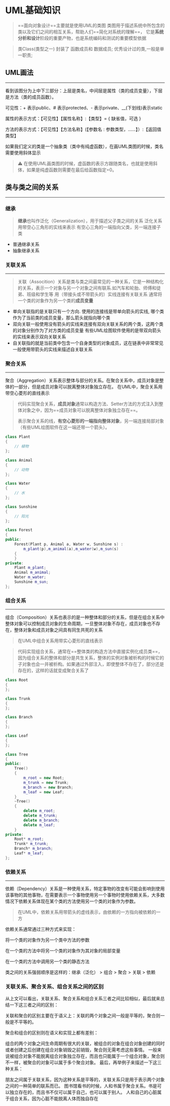 # UML基础知识

> ==面向对象设计==主要就是使用UML的类图
> 类图用于描述系统中所包含的类以及它们之间的相互关系，帮助人们==简化对系统的理解==，
> 它是**系统分析和设计**阶段的重要产物，也是系统编码和测试的重要模型依据



> 类Class(类型之一) 封装了 函数成员和 数据成员; 
> 优秀设计过的类,一般是单一职责;





## UML画法

---

看到该图分为上中下三部分：上层是类名，中间层是属性（类的成员变量），下层是方法（类的成员函数）。

可见性：+ 表示public、# 表示protected、- 表示private、__(下划线)表示static

属性的表示方式：【可见性】【属性名称】:【类型】= { 缺省值，可选 }

方法的表示方式：【可见性】【方法名称】(【参数名 : 参数类型，……】）:【返回值类型】

如果我们定义的类是一个抽象类（类中有纯虚函数），在画UML类图的时候，类名需要使用斜体显示

> :warning: 在使用UML画类图的时候，虚函数的表示方跟随类名，也就是使用斜体，如果是纯虚函数则需要在最后给函数指定=0。



## 类与类之间的关系

---

### 继承

> **继承**也叫作泛化（Generalization），用于描述父子类之间的关系
> 泛化关系用带空心三角形的实线来表示
> 有空心三角的一端指向父类，另一端连接子类

* 普通继承关系
* 抽象继承关系

### 关联关系

---

> 关联（Assocition）关系是类与类之间最常见的一种关系，它是一种结构化的关系，表示一个对象与另一个对象之间有联系.如汽车和轮胎、师傅和徒弟、班级和学生等
> 用（带接头或不带箭头的）实线连接有关联关系
> 通常将一个类的对象作为另一个类的**成员变量**

* 单向关联指的是关联只有一个方向.
  使用的连接线是带单向箭头的实线, 哪个类作为了当前类的成员变量，那么箭头就指向哪个类
* 双向关联一般使用没有箭头的实线来连接有双向关联关系的两个类，这两个类的对象分别作为了对方类的成员变量
  有些UML绘图软件使用的是带双向箭头的实线来表示双向关联关系
* 自关联指的就是当前类中包含一个自身类型的对象成员，这在链表中非常常见
  一般使用带箭头的实线来描述自关联关系



### 聚合关系

---

聚合（Aggregation）关系表示整体与部分的关系。在聚合关系中，成员对象是整体的一部分，但是成员对象可以脱离整体对象独立存在。
在UML中，聚合关系用带空心菱形的直线表示

> 代码实现聚合关系，**成员对象**通常以构造方法、Setter方法的方式注入到整体对象之中，因为==成员对象可以脱离整体对象独立存在==。
>
> 表示聚合关系的线，**有空心菱形的一端指向整体对象**，另一端连接局部对象（有些UML绘图软件在这一端还带一个箭头）。
>

```C++
class Plant
{
    // 植物
};

class Animal
{
    // 动物
};

class Water
{
    // 水
};

class Sunshine
{
    // 阳光
};

class Forest
{
public:
    Forest(Plant p, Animal a, Water w, Sunshine s) : 
        m_plant(p),m_animal(a),m_water(w),m_sun(s)
    {
    }
private:
    Plant m_plant;
    Animal m_animal;
    Water m_water;
    Sunshine m_sun;
};

```



### 组合关系

---

组合（Composition）关系也表示的是一种整体和部分的关系，但是在组合关系中整体对象可以控制成员对象的生命周期，一旦整体对象不存在，成员对象也不存在，整体对象和成员对象之间具有同生共死的关系

> 在UML中组合关系用带实心菱形的直线表示

> 代码实现组合关系，通常在==整体类的构造方法中直接实例化成员类==，因为组合关系的整体和部分是共生关系，整体的实例对象被析构的时候它的子对象也会一并被析构。如果通过外部注入，即使整体不存在了，部分还是存在的，这样的话就变成聚合关系了
>

```c++
class Root
{
};

class Trunk
{
};

class Branch
{
};

class Leaf
{
};

class Tree
{
public:
    Tree()
    {
        m_root = new Root;
        m_trunk = new Trunk;
        m_branch = new Branch;
        m_leaf = new Leaf;
    }
    ~Tree()
    {
        delete m_root;
        delete m_trunk;
        delete m_branch;
        delete m_leaf;
    }
private:
    Root* m_root;
    Trunk* m_trunk;
    Branch* m_branch;
    Leaf* m_leaf;
};
```



### 依赖关系

---

依赖（Dependency）关系是一种使用关系，特定事物的改变有可能会影响到使用该事物的其他事物，在需要表示一个事物使用另一个事物时使用依赖关系，大多数情况下依赖关系体现在某个类的方法使用另一个类的对象作为参数。

>  在UML中，依赖关系用带箭头的虚线表示，由依赖的一方指向被依赖的一方

依赖关系通常通过三种方式来实现：

将一个类的对象作为另一个类中方法的参数

在一个类的方法中将另一个类的对象作为其对象的局部变量

在一个类的方法中调用另一个类的静态方法

类之间的关系强弱顺序是这样的：继承（泛化） >  组合  >  聚合  >  关联  >  依赖





### 关联关系、聚合关系、组合关系之间的区别

从上文可以看出，关联关系、聚合关系和组合关系三者之间比较相似，最后就来总结一下这三者之间的区别：

关联和聚合的区别主要在于语义上：关联的两个对象之间一般是平等的，聚合则一般是不平等的。

聚合和组合的区别则在语义和实现上都有差别：

组合的两个对象之间生命周期有很大的关联，被组合的对象在组合对象创建的同时或者创建之后创建在组合对象销毁之前销毁，聚合则无需考虑这些事情。
一般来说被组合对象不能脱离组合对象独立存在，而且也只能属于一个组合对象，聚合则不一样，被聚合的对象可以属于多个聚合对象。
最后，再举例子来描述一下这三种关系：

朋友之间属于关联关系，因为这种关系是平等的，关联关系只是用于表示两个对象之间的一种简单的联系而已。
图书馆看书的时候，人和书属于聚合关系。书是可以独立存在的，而且书不仅可以属于自己，也可以属于别人。
人和自己的心脏属于组合关系，因为心脏不能脱离人体而独自存在


